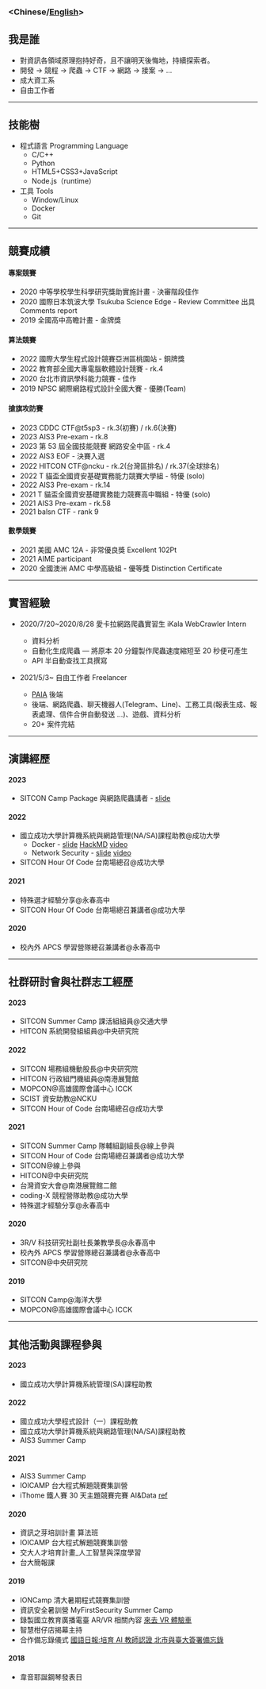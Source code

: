 ### <**Chinese**/[English](/about-en/)>

## 我是誰

- 對資訊各領域原理抱持好奇，且不讓明天後悔地，持續探索者。
- 開發 -> 競程 -> 爬蟲 -> CTF -> 網路 -> 接案 -> ...
- 成大資工系
- 自由工作者

---

## 技能樹

- 程式語言 Programming Language
  - C/C++
  - Python
  - HTML5+CSS3+JavaScript
  - Node.js（runtime）
- 工具 Tools
  - Window/Linux
  - Docker
  - Git

---

## 競賽成績

#### 專案競賽

- 2020 中等學校學生科學研究獎助實施計畫 - 決審階段佳作
- 2020 國際日本筑波大學 Tsukuba Science Edge - Review Committee 出具 Comments report
- 2019 全國高中高瞻計畫 - 金牌獎

#### 算法競賽

- 2022 國際大學生程式設計競賽亞洲區桃園站 - 銅牌獎
- 2022 教育部全國大專電腦軟體設計競賽 - rk.4
- 2020 台北市資訊學科能力競賽 - 佳作
- 2019 NPSC 網際網路程式設計全國大賽 - 優勝(Team)

#### 搶旗攻防賽

- 2023 CDDC CTF@t5sp3 - rk.3(初賽) / rk.6(決賽)
- 2023 AIS3 Pre-exam - rk.8
- 2023 第 53 屆全國技能競賽 網路安全中區 - rk.4
- 2022 AIS3 EOF - 決賽入選
- 2022 HITCON CTF@ncku - rk.2(台灣區排名) / rk.37(全球排名)
- 2022 T 貓盃全國資安基礎實務能力競賽大學組 - 特優 (solo)
- 2022 AIS3 Pre-exam - rk.14
- 2021 T 貓盃全國資安基礎實務能力競賽高中職組 - 特優 (solo)
- 2021 AIS3 Pre-exam - rk.58
- 2021 balsn CTF - rank 9

#### 數學競賽

- 2021 美國 AMC 12A - 非常優良獎 Excellent 102Pt
- 2021 AIME participant
- 2020 全國澳洲 AMC 中學高級組 - 優等獎 Distinction Certificate

---

## 實習經驗

- 2020/7/20~2020/8/28 愛卡拉網路爬蟲實習生 iKala WebCrawler Intern

  - 資料分析
  - 自動化生成爬蟲 — 將原本 20 分鐘製作爬蟲速度縮短至 20 秒便可產生
  - API 半自動查找工具撰寫

- 2021/5/3~ 自由工作者 Freelancer
  - [PAIA](https://www.paia-arena.com/) 後端
  - 後端、網路爬蟲、聊天機器人(Telegram、Line)、工務工具(報表生成、報表處理、信件合併自動發送
    ...)、遊戲、資料分析
  - 20+ 案件完結

---

## 演講經歷

#### 2023

- SITCON Camp Package 與網路爬蟲講者 - [slide](https://hackmd.io/@Vincent550102/BJhTDxIr3)

#### 2022

- 國立成功大學計算機系統與網路管理(NA/SA)課程助教@成功大學
  - Docker - [slide](https://docs.google.com/presentation/d/15qwWTJfuOgKpEVMHf_fyu3nVOyd2GlNZ8_qJKaysRcM/view) [HackMD](https://hackmd.io/@Vincent550102/ry2tg1wRF) [video](https://www.youtube.com/watch?v=J2fhTshCpCQ)
  - Network Security - [slide](https://docs.google.com/presentation/u/1/d/1iYX8sALwAOm-94LZR0PTYCPILWM8sZmOqB4ZGHvVWcI/view) [video](https://www.youtube.com/watch?v=RvnVv04oxsk)
- SITCON Hour Of Code 台南場總召@成功大學

#### 2021

- 特殊選才經驗分享@永春高中
- SITCON Hour Of Code 台南場總召兼講者@成功大學

#### 2020

- 校內外 APCS 學習營隊總召兼講者@永春高中

---

## 社群研討會與社群志工經歷

#### 2023

- SITCON Summer Camp 課活組組員@交通大學
- HITCON 系統開發組組員@中央研究院

#### 2022

- SITCON 場務組機動股長@中央研究院
- HITCON 行政組門機組員@南港展覽館
- MOPCON@高雄國際會議中心 ICCK
- SCIST 資安助教@NCKU
- SITCON Hour of Code 台南場總召@成功大學

#### 2021

- SITCON Summer Camp 隊輔組副組長@線上參與
- SITCON Hour of Code 台南場總召兼講者@成功大學
- SITCON@線上參與
- HITCON@中央研究院
- 台灣資安大會@南港展覽館二館
- coding-X 競程營隊助教@成功大學
- 特殊選才經驗分享@永春高中

#### 2020

- 3R/V 科技研究社副社長兼教學長@永春高中
- 校內外 APCS 學習營隊總召兼講者@永春高中
- SITCON@中央研究院

#### 2019

- SITCON Camp@海洋大學
- MOPCON@高雄國際會議中心 ICCK

---

## 其他活動與課程參與

#### 2023

- 國立成功大學計算機系統管理(SA)課程助教

#### 2022

- 國立成功大學程式設計（一）課程助教
- 國立成功大學計算機系統與網路管理(NA/SA)課程助教
- AIS3 Summer Camp

#### 2021

- AIS3 Summer Camp
- IOICAMP 台大程式解題競賽集訓營
- iThome 鐵人賽 30 天主題競賽完賽 AI&Data [ref](https://ithelp.ithome.com.tw/users/20134430/ironman/4307)

#### 2020

- 資訊之芽培訓計畫 算法班
- IOICAMP 台大程式解題競賽集訓營
- 交大人才培育計畫\_人工智慧與深度學習
- 台大簡報課

#### 2019

- IONCamp 清大暑期程式競賽集訓營
- 資訊安全暑訓營 MyFirstSecurity Summer Camp
- 錄製國立教育廣播電臺 AR/VR 相關內容 [來去 VR 體驗車](https://www.ner.gov.tw/program/5a83f4ebc5fd8a01e2df020c/5e0d82131c66c500063e98e0)
- 智慧柑仔店揭幕主持
- 合作備忘錄儀式 [國語日報:培育 AI 教師認證 北市與臺大簽署備忘錄](https://www.mdnkids.com/search_content.asp?Serial_NO=%20111631)

#### 2018

- 韋音耶誕鋼琴發表日
